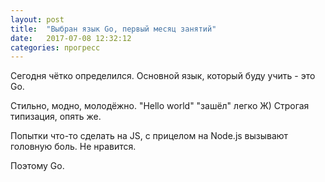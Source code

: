 ```yaml
---
layout: post
title:  "Выбран язык Go, первый месяц занятий"
date:   2017-07-08 12:32:12
categories: прогресс
---
```

Сегодня чётко определился. Основной язык, который буду учить - это Go.

Стильно, модно, молодёжно.
"Hello world" "зашёл" легко Ж)
Строгая типизация, опять же.

Попытки что-то сделать на JS, с прицелом на Node.js вызывают головную боль.
Не нравится.

Поэтому Go.